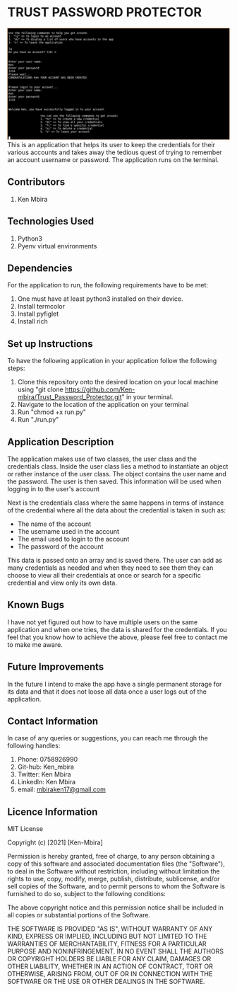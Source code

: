# TRUST PASSWORD PROTECTOR
<img src="TRUST.png">
This is an application that helps its user to keep the credentials for their various accounts and takes away the tedious quest of trying to remember an account username or password. The application runs on the terminal.

## Contributors
1. Ken Mbira

## Technologies Used
1. Python3
2. Pyenv virtual environments

## Dependencies
For the application to run, the following requirements have to be met:
1. One must have at least python3 installed on their device.
2. Install termcolor
3. Install pyfiglet
4. Install rich

## Set up Instructions
To have the following application in your application follow the following steps:
1. Clone this repository onto the desired location on your local machine using "git clone https://github.com/Ken-mbira/Trust_Password_Protector.git" in your terminal.
2. Navigate to the location of the application on your terminal
3. Run "chmod +x run.py"
4. Run "./run.py"

## Application Description
The application makes use of two classes, the user class and the credentials class. Inside the user class lies a method to instantiate an object or rather instance of the user class. The object contains the user name and the password. The user is then saved. This information will be used when logging in to the user's account

Next is the credentials class where the same happens in terms of instance of the credential where all the data about the credential is taken in such as: 
- The name of the account
- The username used in the account
- The email used to login to the account
- The password of the account

This data is passed onto an array and is saved there. The user can add as many credentials as needed and when they need to see them they can choose to view all their credentials at once or search for a specific credential and view only its own data.

## Known Bugs
I have not yet figured out how to have multiple users on the same application and when one tries, the data is shared for the credentials. If you feel that you know how to achieve the above, please feel free to contact me to make me aware.

## Future Improvements
In the future I intend to make the app have a single permanent storage for its data and that it does not loose all data once a user logs out of the application.

## Contact Information
In case of any queries or suggestions, you can reach me through the following handles:
1. Phone: 0758926990
2. Git-hub: Ken_mbira
3. Twitter: Ken Mbira
4. LinkedIn: Ken Mbira
5. email: mbiraken17@gmail.com

## Licence Information
MIT License

Copyright (c) [2021] [Ken-Mbira]

Permission is hereby granted, free of charge, to any person obtaining a copy
of this software and associated documentation files (the "Software"), to deal
in the Software without restriction, including without limitation the rights
to use, copy, modify, merge, publish, distribute, sublicense, and/or sell
copies of the Software, and to permit persons to whom the Software is
furnished to do so, subject to the following conditions:

The above copyright notice and this permission notice shall be included in all
copies or substantial portions of the Software.

THE SOFTWARE IS PROVIDED "AS IS", WITHOUT WARRANTY OF ANY KIND, EXPRESS OR
IMPLIED, INCLUDING BUT NOT LIMITED TO THE WARRANTIES OF MERCHANTABILITY,
FITNESS FOR A PARTICULAR PURPOSE AND NONINFRINGEMENT. IN NO EVENT SHALL THE
AUTHORS OR COPYRIGHT HOLDERS BE LIABLE FOR ANY CLAIM, DAMAGES OR OTHER
LIABILITY, WHETHER IN AN ACTION OF CONTRACT, TORT OR OTHERWISE, ARISING FROM,
OUT OF OR IN CONNECTION WITH THE SOFTWARE OR THE USE OR OTHER DEALINGS IN THE
SOFTWARE.